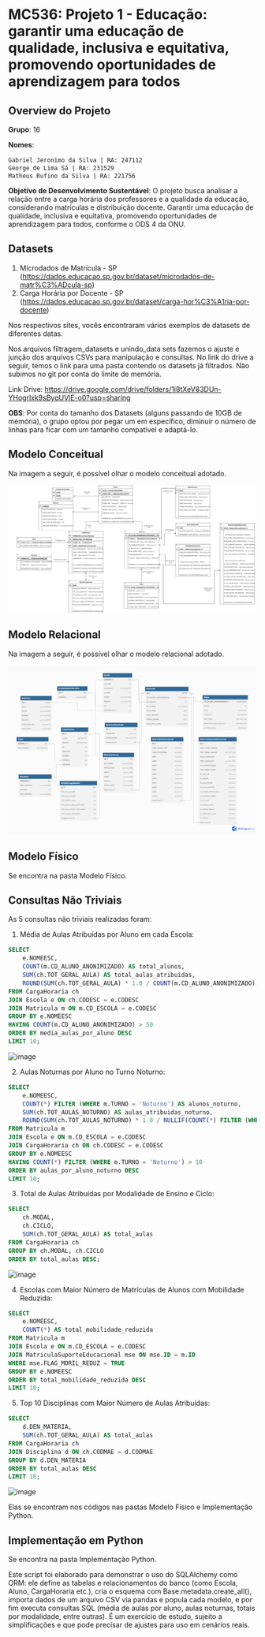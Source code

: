 # **MC536: Projeto 1 - Educação: garantir uma educação de qualidade, inclusiva e equitativa, promovendo oportunidades de aprendizagem para todos**


## **Overview do Projeto**

**Grupo**: 16

**Nomes**:
   
    Gabriel Jeronimo da Silva | RA: 247112 
    George de Lima Sá | RA: 231529 
    Matheus Rufino da Silva | RA: 221756

**Objetivo de Desenvolvimento Sustentável**: O projeto busca analisar a relação entre a carga horária dos professores e a qualidade da educação, considerando matrículas e distribuição docente. Garantir uma educação de qualidade, inclusiva e equitativa, promovendo oportunidades de aprendizagem para todos, conforme o ODS 4 da ONU.

## **Datasets**

1. Microdados de Matrícula - SP (https://dados.educacao.sp.gov.br/dataset/microdados-de-matr%C3%ADcula-sp)
2. Carga Horária por Docente - SP (https://dados.educacao.sp.gov.br/dataset/carga-hor%C3%A1ria-por-docente)
   
Nos respectivos sites, vocês encontraram vários exemplos de datasets de diferentes datas.

Nos arquivos filtragem_datasets e unindo_data sets fazemos o ajuste e junção dos arquivos CSVs para manipulação e consultas. 
No link do drive a seguir, temos o link para uma pasta contendo os datasets já filtrados. Não subimos no git por conta do limite de memória. 

Link Drive: https://drive.google.com/drive/folders/1i8tXeV83DUn-YHogrlxk9sByqUVlE-o0?usp=sharing


**OBS**: Por conta do tamanho dos Datasets (alguns passando de 10GB de memória), o grupo optou por pegar um em específico, diminuir o número de linhas para ficar com um tamanho compatível e adaptá-lo. 


## **Modelo Conceitual**
Na imagem a seguir, é possível olhar o modelo conceitual adotado.

![Modelo Conceitual](modelo-conceitual/modelo-conceitual.png)

## **Modelo Relacional**
Na imagem a seguir, é possível olhar o modelo relacional adotado.

![Modelo Relacional](modelo-relacional/Modelo_Relacional_imagem.png)

## **Modelo Físico**
Se encontra na pasta Modelo Físico.

## **Consultas Não Triviais**
As 5 consultas não triviais realizadas foram:
1. Média de Aulas Atribuídas por Aluno em cada Escola:

```sql
SELECT 
    e.NOMEESC,
    COUNT(m.CD_ALUNO_ANONIMIZADO) AS total_alunos,
    SUM(ch.TOT_GERAL_AULA) AS total_aulas_atribuidas,
    ROUND(SUM(ch.TOT_GERAL_AULA) * 1.0 / COUNT(m.CD_ALUNO_ANONIMIZADO), 2) AS media_aulas_por_aluno
FROM CargaHoraria ch
JOIN Escola e ON ch.CODESC = e.CODESC
JOIN Matricula m ON m.CD_ESCOLA = e.CODESC
GROUP BY e.NOMEESC
HAVING COUNT(m.CD_ALUNO_ANONIMIZADO) > 50
ORDER BY media_aulas_por_aluno DESC
LIMIT 10;
```
![image](https://github.com/user-attachments/assets/e6adbff9-aff5-4c3f-a34c-a248e198538a)


2. Aulas Noturnas por Aluno no Turno Noturno:

```sql
SELECT 
    e.NOMEESC,
    COUNT(*) FILTER (WHERE m.TURNO = 'Noturno') AS alunos_noturno,
    SUM(ch.TOT_AULAS_NOTURNO) AS aulas_atribuidas_noturno,
    ROUND(SUM(ch.TOT_AULAS_NOTURNO) * 1.0 / NULLIF(COUNT(*) FILTER (WHERE m.TURNO = 'Noturno'), 0), 2) AS aulas_por_aluno_noturno
FROM Matricula m
JOIN Escola e ON m.CD_ESCOLA = e.CODESC
JOIN CargaHoraria ch ON ch.CODESC = e.CODESC
GROUP BY e.NOMEESC
HAVING COUNT(*) FILTER (WHERE m.TURNO = 'Noturno') > 10
ORDER BY aulas_por_aluno_noturno DESC
LIMIT 10;
```

3. Total de Aulas Atribuídas por Modalidade de Ensino e Ciclo:

```sql
SELECT 
    ch.MODAL,
    ch.CICLO,
    SUM(ch.TOT_GERAL_AULA) AS total_aulas
FROM CargaHoraria ch
GROUP BY ch.MODAL, ch.CICLO
ORDER BY total_aulas DESC;
```
![image](https://github.com/user-attachments/assets/6873cc30-b8eb-4632-a153-320fc0f53590)


4. Escolas com Maior Número de Matrículas de Alunos com Mobilidade Reduzida:

```sql
SELECT 
    e.NOMEESC,   
    COUNT(*) AS total_mobilidade_reduzida
FROM Matricula m
JOIN Escola e ON m.CD_ESCOLA = e.CODESC
JOIN MatriculaSuporteEducacional mse ON mse.ID = m.ID
WHERE mse.FLAG_MORIL_REDUZ = TRUE
GROUP BY e.NOMEESC
ORDER BY total_mobilidade_reduzida DESC
LIMIT 10;
```

5. Top 10 Disciplinas com Maior Número de Aulas Atribuídas:

```sql
SELECT 
    d.DEN_MATERIA,
    SUM(ch.TOT_GERAL_AULA) AS total_aulas
FROM CargaHoraria ch
JOIN Disciplina d ON ch.CODMAE = d.CODMAE
GROUP BY d.DEN_MATERIA
ORDER BY total_aulas DESC
LIMIT 10;
```

![image](https://github.com/user-attachments/assets/36dae9fc-8fd9-4d65-98b0-97c3df86a8aa)


Elas se encontram nos códigos nas pastas Modelo Físico e Implementação Python.

## **Implementação em Python**
Se encontra na pasta Implementação Python.

Este script foi elaborado para demonstrar o uso do SQLAlchemy como ORM: ele define as tabelas e relacionamentos do banco (como Escola, Aluno, CargaHoraria etc.), cria o esquema com Base.metadata.create_all(), importa dados de um arquivo CSV via pandas e popula cada modelo, e por fim executa consultas SQL (média de aulas por aluno, aulas noturnas, totais por modalidade, entre outras). É um exercício de estudo, sujeito a simplificações e que pode precisar de ajustes para uso em cenários reais.